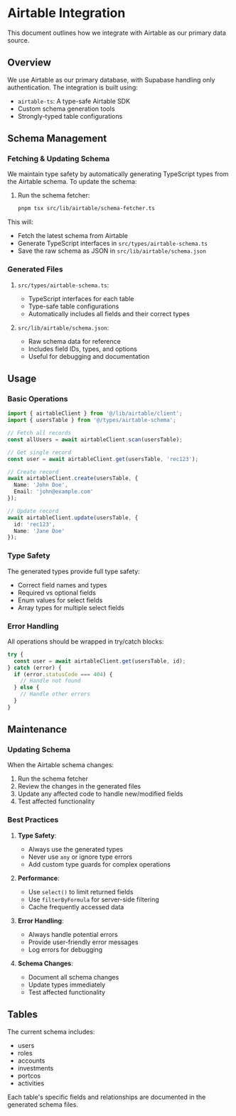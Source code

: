 # Airtable Integration

This document outlines how we integrate with Airtable as our primary data source.

## Overview

We use Airtable as our primary database, with Supabase handling only authentication. The integration is built using:
- `airtable-ts`: A type-safe Airtable SDK
- Custom schema generation tools
- Strongly-typed table configurations

## Schema Management

### Fetching & Updating Schema

We maintain type safety by automatically generating TypeScript types from the Airtable schema. To update the schema:

1. Run the schema fetcher:
   ```bash
   pnpm tsx src/lib/airtable/schema-fetcher.ts
   ```

This will:
- Fetch the latest schema from Airtable
- Generate TypeScript interfaces in `src/types/airtable-schema.ts`
- Save the raw schema as JSON in `src/lib/airtable/schema.json`

### Generated Files

1. `src/types/airtable-schema.ts`:
   - TypeScript interfaces for each table
   - Type-safe table configurations
   - Automatically includes all fields and their correct types

2. `src/lib/airtable/schema.json`:
   - Raw schema data for reference
   - Includes field IDs, types, and options
   - Useful for debugging and documentation

## Usage

### Basic Operations

```typescript
import { airtableClient } from '@/lib/airtable/client';
import { usersTable } from '@/types/airtable-schema';

// Fetch all records
const allUsers = await airtableClient.scan(usersTable);

// Get single record
const user = await airtableClient.get(usersTable, 'rec123');

// Create record
await airtableClient.create(usersTable, {
  Name: 'John Doe',
  Email: 'john@example.com'
});

// Update record
await airtableClient.update(usersTable, {
  id: 'rec123',
  Name: 'Jane Doe'
});
```

### Type Safety

The generated types provide full type safety:
- Correct field names and types
- Required vs optional fields
- Enum values for select fields
- Array types for multiple select fields

### Error Handling

All operations should be wrapped in try/catch blocks:

```typescript
try {
  const user = await airtableClient.get(usersTable, id);
} catch (error) {
  if (error.statusCode === 404) {
    // Handle not found
  } else {
    // Handle other errors
  }
}
```

## Maintenance

### Updating Schema

When the Airtable schema changes:

1. Run the schema fetcher
2. Review the changes in the generated files
3. Update any affected code to handle new/modified fields
4. Test affected functionality

### Best Practices

1. **Type Safety**:
   - Always use the generated types
   - Never use `any` or ignore type errors
   - Add custom type guards for complex operations

2. **Performance**:
   - Use `select()` to limit returned fields
   - Use `filterByFormula` for server-side filtering
   - Cache frequently accessed data

3. **Error Handling**:
   - Always handle potential errors
   - Provide user-friendly error messages
   - Log errors for debugging

4. **Schema Changes**:
   - Document all schema changes
   - Update types immediately
   - Test affected functionality

## Tables

The current schema includes:
- users
- roles
- accounts
- investments
- portcos
- activities

Each table's specific fields and relationships are documented in the generated schema files. 